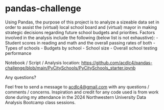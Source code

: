 # pandas-challenge
Using Pandas, the purpose of this project is to analyze a sizeable data set in order to assist the (virtual) local school board and (virtual) mayor in making strategic decisions regarding future school budgets and priorities.  Factors involved in the analysis include the following (below list is not exhaustive):
        - Student scores in reading and math and the overall passing rates of both
        - Types of schools
        - Budgets by school
        - School size
        - Overall school testing performance
        

Notebook / Script / Analysis location: https://github.com/acdlc4/pandas-challenge/blob/main/PyCitySchools/PyCitySchools_starter.ipynb

Any questions?

Feel free to send a message to acdlc4@gmail.com with any questions / comments / concerns. Inspiration and credit for any code used is from work done during my attendance in the 2024 Northwestern University Data Analysis Bootcamp class sessions.

